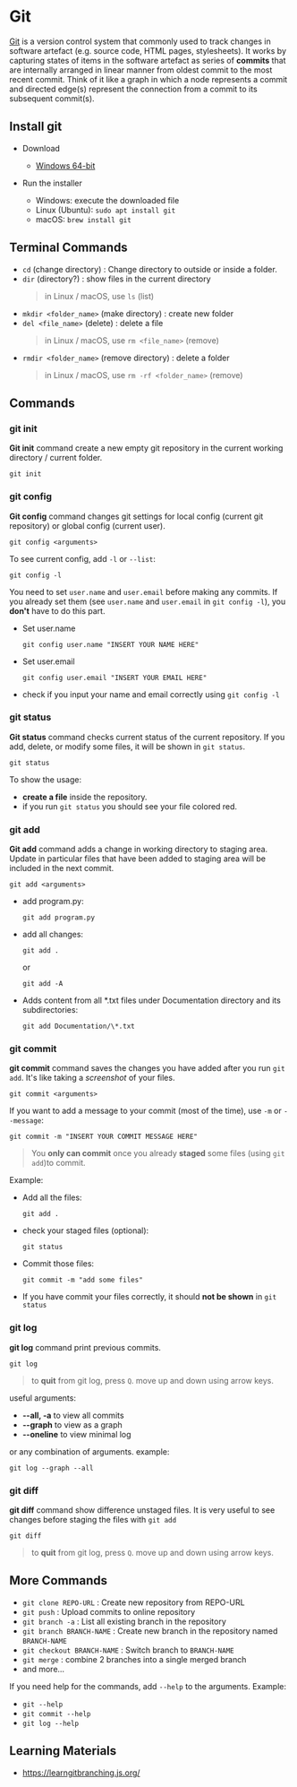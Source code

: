 # Git

[Git](https://git-scm.com) is a version control system that commonly used
to track changes in software artefact (e.g. source code, HTML pages, stylesheets).
It works by capturing states of items in the software artefact as series of
**commits** that are internally arranged in linear manner from oldest commit to the
most recent commit. Think of it like a graph in which a node represents a commit and
directed edge(s) represent the connection from a commit to its subsequent commit(s).

## Install git

- Download

  - [Windows 64-bit](https://github.com/git-for-windows/git/releases/download/v2.33.0.windows.2/Git-2.33.0.2-64-bit.exe)

- Run the installer
  - Windows: execute the downloaded file
  - Linux (Ubuntu): `sudo apt install git`
  - macOS: `brew install git`

## Terminal Commands

- `cd` (change directory) : Change directory to outside or inside a folder.
- `dir` (directory?) : show files in the current directory
  > in Linux / macOS, use `ls` (list)
- `mkdir <folder_name>` (make directory) : create new folder
- `del <file_name>` (delete) : delete a file
  > in Linux / macOS, use `rm <file_name>` (remove)
- `rmdir <folder_name>` (remove directory) : delete a folder
  > in Linux / macOS, use `rm -rf <folder_name>` (remove)

## Commands

### git init

**Git init** command create a new empty git repository in the current working directory /
current folder.

```
git init
```

### git config

**Git config** command changes git settings for local config (current git repository)
or global config (current user).

```
git config <arguments>
```

To see current config, add `-l` or `--list`:

```
git config -l
```

You need to set `user.name` and `user.email` before making any commits.
If you already set them (see `user.name` and `user.email` in `git config -l`),
you **don't** have to do this part.

- Set user.name

  ```
  git config user.name "INSERT YOUR NAME HERE"
  ```

- Set user.email

  ```
  git config user.email "INSERT YOUR EMAIL HERE"
  ```

- check if you input your name and email correctly using `git config -l`

### git status

**Git status** command checks current status of the current repository.
If you add, delete, or modify some files, it will be shown in `git status`.

```
git status
```

To show the usage:

- **create a file** inside the repository.
- if you run `git status` you should see your file colored red.

### git add

**Git add** command adds a change in working directory to staging area.
Update in particular files that have been added to staging area will be included in the next commit.

```
git add <arguments>
```

- add program.py:

  ```
  git add program.py
  ```

- add all changes:

  ```
  git add .
  ```

  or

  ```
  git add -A
  ```

- Adds content from all \*.txt files under Documentation directory and its subdirectories:

  ```
  git add Documentation/\*.txt
  ```

### git commit

**git commit** command saves the changes you have added after you run `git add`.
It's like taking a _screenshot_ of your files.

```
git commit <arguments>
```

If you want to add a message to your commit (most of the time), use `-m` or `--message`:

```
git commit -m "INSERT YOUR COMMIT MESSAGE HERE"
```

> You **only can commit** once you already **staged** some files (using `git add`)to commit.

Example:

- Add all the files:

  ```
  git add .
  ```

- check your staged files (optional):

  ```
  git status
  ```

- Commit those files:

  ```
  git commit -m "add some files"
  ```

- If you have commit your files correctly, it should **not be shown** in `git status`

### git log

**git log** command print previous commits.

```
git log
```

> to **quit** from git log, press `Q`. move up and down using arrow keys.

useful arguments:

- **--all, -a** to view all commits
- **--graph** to view as a graph
- **--oneline** to view minimal log

or any combination of arguments. example:

```
git log --graph --all
```

### git diff

**git diff** command show difference unstaged files. It is very useful to see
changes before staging the files with `git add`

```
git diff
```

> to **quit** from git log, press `Q`. move up and down using arrow keys.

## More Commands

- `git clone REPO-URL` : Create new repository from REPO-URL
- `git push` : Upload commits to online repository
- `git branch -a` : List all existing branch in the repository
- `git branch BRANCH-NAME` : Create new branch in the repository named `BRANCH-NAME`
- `git checkout BRANCH-NAME` : Switch branch to `BRANCH-NAME`
- `git merge` : combine 2 branches into a single merged branch
- and more...

If you need help for the commands, add `--help` to the arguments. Example:

- `git --help`
- `git commit --help`
- `git log --help`

## Learning Materials

- https://learngitbranching.js.org/
